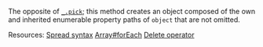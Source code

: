 The opposite of <a href="#pick"><code>\_.pick</code></a>; this method creates an object composed of the own and inherited enumerable property paths of <code>object</code> that are not omitted.

Resources: [Spread syntax](https://developer.mozilla.org/docs/Web/JavaScript/Reference/Operators/Spread_syntax) [Array#forEach](https://developer.mozilla.org/docs/Web/JavaScript/Reference/Global_Objects/Array/forEach) [Delete operator](https://developer.mozilla.org/docs/Web/JavaScript/Reference/Operators/delete)
